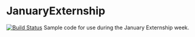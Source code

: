 JanuaryExternship
=================
[![Build Status](https://travis-ci.org/jamespowenjr/JanuaryExternship.png)](https://travis-ci.org/jamespowenjr/JanuaryExternship)
Sample code for use during the January Externship week.
